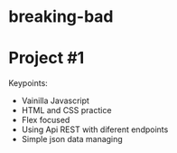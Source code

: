 # breaking-bad
# Project #1

Keypoints:

- Vainilla Javascript
- HTML and CSS practice
- Flex focused
- Using Api REST with diferent endpoints
- Simple json data managing
